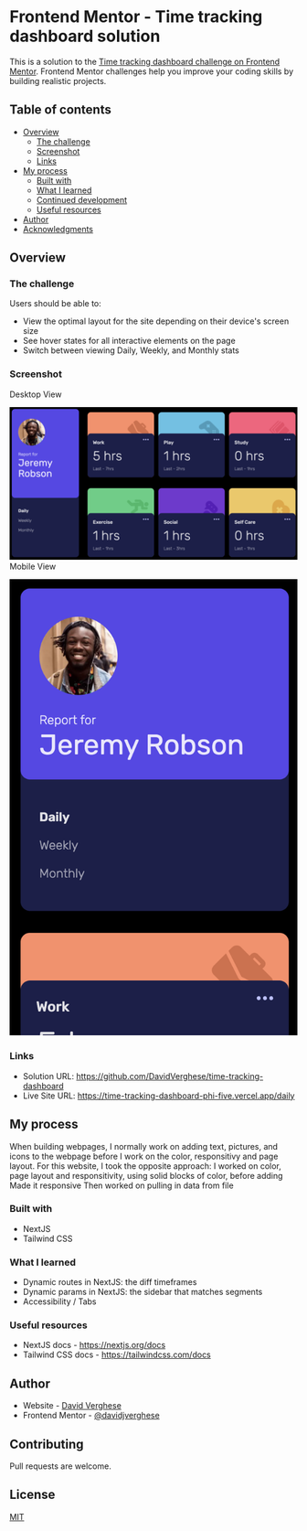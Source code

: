# Frontend Mentor - Time tracking dashboard solution

This is a solution to the [Time tracking dashboard challenge on Frontend Mentor](https://www.frontendmentor.io/challenges/time-tracking-dashboard-UIQ7167Jw). Frontend Mentor challenges help you improve your coding skills by building realistic projects. 

## Table of contents

- [Overview](#overview)
  - [The challenge](#the-challenge)
  - [Screenshot](#screenshot)
  - [Links](#links)
- [My process](#my-process)
  - [Built with](#built-with)
  - [What I learned](#what-i-learned)
  - [Continued development](#continued-development)
  - [Useful resources](#useful-resources)
- [Author](#author)
- [Acknowledgments](#acknowledgments)


## Overview

### The challenge

Users should be able to:

- View the optimal layout for the site depending on their device's screen size
- See hover states for all interactive elements on the page
- Switch between viewing Daily, Weekly, and Monthly stats

### Screenshot

Desktop View

![desktop view](desktop-view.png)
Mobile View

![mobile view](mobile-view.png)

### Links

- Solution URL: https://github.com/DavidVerghese/time-tracking-dashboard
- Live Site URL: https://time-tracking-dashboard-phi-five.vercel.app/daily 

## My process

When building webpages, I normally work on adding text, pictures, and icons to the webpage before I work on the color, responsitivy and page layout. For this website, I took the opposite approach: I worked on color, page layout and responsitivity, using solid blocks of color, before adding  
Made it responsive 
Then worked on pulling in data from file 

### Built with

- NextJS 
- Tailwind CSS

### What I learned

- Dynamic routes in NextJS: the diff timeframes
- Dynamic params in NextJS: the sidebar that matches segments 
- Accessibility / Tabs

### Useful resources

- NextJS docs - https://nextjs.org/docs
- Tailwind CSS docs - https://tailwindcss.com/docs


## Author

- Website - [David Verghese](https://davidverghese.surge.sh/)
- Frontend Mentor - [@davidjverghese](https://www.frontendmentor.io/profile/davidjverghese)

## Contributing

Pull requests are welcome.

## License

[MIT](https://choosealicense.com/licenses/mit/)
